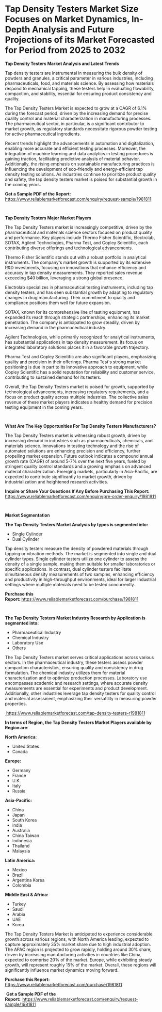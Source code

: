 <p><h1>Tap Density Testers Market Size Focuses on Market Dynamics, In-Depth Analysis and Future Projections of its Market Forecasted for Period from 2025 to 2032</h1></p><p><strong>Tap Density Testers Market Analysis and Latest Trends</strong></p>
<p><p>Tap density testers are instrumental in measuring the bulk density of powders and granules, a critical parameter in various industries, including pharmaceuticals, food, and materials science. By assessing how materials respond to mechanical tapping, these testers help in evaluating flowability, compaction, and stability, essential for ensuring product consistency and quality.</p><p>The Tap Density Testers Market is expected to grow at a CAGR of 6.1% during the forecast period, driven by the increasing demand for precise quality control and material characterization in manufacturing processes. The pharmaceutical sector, in particular, is a significant contributor to market growth, as regulatory standards necessitate rigorous powder testing for active pharmaceutical ingredients.</p><p>Recent trends highlight the advancements in automation and digitalization, enabling more accurate and efficient testing processes. Moreover, the integration of machine learning and data analytics in testing procedures is gaining traction, facilitating predictive analysis of material behavior. Additionally, the rising emphasis on sustainable manufacturing practices is influencing the development of eco-friendly and energy-efficient tap density testing solutions. As industries continue to prioritize product quality and safety, the tap density testers market is poised for substantial growth in the coming years.</p></p>
<p><strong>Get a Sample PDF of the Report:&nbsp;</strong> <a href="https://www.reliablemarketforecast.com/enquiry/request-sample/1981811?utm_campaign=1110&utm_medium=2&utm_source=Github&utm_content=ia&utm_term=16042025&utm_id=tap-density-testers">https://www.reliablemarketforecast.com/enquiry/request-sample/1981811</a></p>
<p>&nbsp;</p>
<p><strong>Tap Density Testers Major Market Players</strong></p>
<p><p>The Tap Density Testers market is increasingly competitive, driven by the pharmaceutical and materials science sectors focused on product quality and performance. Key players include Thermo Fisher Scientific, Electrolab, SOTAX, Agilent Technologies, Pharma Test, and Copley Scientific, each contributing diverse offerings and technological advancements.</p><p>Thermo Fisher Scientific stands out with a robust portfolio in analytical instruments. The company's market growth is supported by its extensive R&D investments, focusing on innovations that enhance efficiency and accuracy in tap density measurements. They reported sales revenue exceeding $40 billion, leveraging a strong global presence.</p><p>Electrolab specializes in pharmaceutical testing instruments, including tap density testers, and has seen substantial growth by adapting to regulatory changes in drug manufacturing. Their commitment to quality and compliance positions them well for future expansion.</p><p>SOTAX, known for its comprehensive line of testing equipment, has expanded its reach through strategic partnerships, enhancing its market penetration. The company is anticipated to grow steadily, driven by increasing demand in the pharmaceutical industry.</p><p>Agilent Technologies, while primarily recognized for analytical instruments, has substantial applications in tap density measurement. Its focus on integrated laboratory solutions places it in a favorable growth trajectory.</p><p>Pharma Test and Copley Scientific are also significant players, emphasizing quality and precision in their offerings. Pharma Test's strong market positioning is due in part to its innovative approach to equipment, while Copley Scientific has a solid reputation for reliability and customer service, contributing to sustained demand for its testers.</p><p>Overall, the Tap Density Testers market is poised for growth, supported by technological advancements, increasing regulatory requirements, and a focus on product quality across multiple industries. The collective sales revenue of these market players indicates a healthy demand for precision testing equipment in the coming years.</p></p>
<p>&nbsp;</p>
<p><strong>What Are The Key Opportunities For Tap Density Testers Manufacturers?</strong></p>
<p><p>The Tap Density Testers market is witnessing robust growth, driven by increasing demand in industries such as pharmaceuticals, chemicals, and materials science. Innovations in testing technology and the rise of automated solutions are enhancing precision and efficiency, further propelling market expansion. Future outlook indicates a compound annual growth rate (CAGR) of around 5-7% over the next five years, fueled by stringent quality control standards and a growing emphasis on advanced material characterization. Emerging markets, particularly in Asia-Pacific, are expected to contribute significantly to market growth, driven by industrialization and heightened research activities.</p></p>
<p><strong>Inquire or Share Your Questions If Any Before Purchasing This Report:</strong> <a href="https://www.reliablemarketforecast.com/enquiry/pre-order-enquiry/1981811?utm_campaign=1110&utm_medium=2&utm_source=Github&utm_content=ia&utm_term=16042025&utm_id=tap-density-testers">https://www.reliablemarketforecast.com/enquiry/pre-order-enquiry/1981811</a></p>
<p>&nbsp;</p>
<p><strong>Market Segmentation</strong></p>
<p><strong>The Tap Density Testers Market Analysis by types is segmented into:</strong></p>
<p><ul><li>Single Cylinder</li><li>Dual Cylinder</li></ul></p>
<p><p>Tap density testers measure the density of powdered materials through tapping or vibration methods. The market is segmented into single and dual cylinder types. Single cylinder testers utilize one cylinder to assess the density of a single sample, making them suitable for smaller laboratories or specific applications. In contrast, dual cylinder testers facilitate simultaneous density measurements of two samples, enhancing efficiency and productivity in high-throughput environments, ideal for larger industrial settings where multiple materials need to be tested concurrently.</p></p>
<p><strong>Purchase this Report:&nbsp;</strong><a href="https://www.reliablemarketforecast.com/purchase/1981811?utm_campaign=1110&utm_medium=2&utm_source=Github&utm_content=ia&utm_term=16042025&utm_id=tap-density-testers">https://www.reliablemarketforecast.com/purchase/1981811</a></p>
<p>&nbsp;</p>
<p><strong>The Tap Density Testers Market Industry Research by Application is segmented into:</strong></p>
<p><ul><li>Pharmaceutical Industry</li><li>Chemical Industry</li><li>Laboratory Use</li><li>Others</li></ul></p>
<p><p>The Tap Density Testers market serves critical applications across various sectors. In the pharmaceutical industry, these testers assess powder compaction characteristics, ensuring quality and consistency in drug formulation. The chemical industry utilizes them for material characterization and to optimize production processes. Laboratory use encompasses academic and research settings, where accurate density measurements are essential for experiments and product development. Additionally, other industries leverage tap density testers for quality control and material assessment, emphasizing their versatility in measuring powder properties.</p></p>
<p><a href="https://www.reliablemarketforecast.com/tap-density-testers-r1981811?utm_campaign=1110&utm_medium=2&utm_source=Github&utm_content=ia&utm_term=16042025&utm_id=tap-density-testers">&nbsp;https://www.reliablemarketforecast.com/tap-density-testers-r1981811</a></p>
<p><strong>In terms of Region, the Tap Density Testers Market Players available by Region are:</strong></p>
<p>
    <p> <strong> North America: </strong>
        <ul>
            <li>United States</li>
            <li>Canada</li>
        </ul>
        </p> 
    <p> <strong> Europe: </strong>
        <ul>
            <li>Germany</li>
            <li>France</li>
            <li>U.K.</li>
            <li>Italy</li>
            <li>Russia</li>
        </ul>
        </p> 
    <p> <strong> Asia-Pacific: </strong>
        <ul>
            <li>China</li>
            <li>Japan</li>
            <li>South Korea</li>
            <li>India</li>
            <li>Australia</li>
            <li>China Taiwan</li>
            <li>Indonesia</li>
            <li>Thailand</li>
            <li>Malaysia</li>
        </ul>
        </p> 
    <p> <strong> Latin America: </strong>
        <ul>
            <li>Mexico</li>
            <li>Brazil</li>
            <li>Argentina Korea</li>
            <li>Colombia</li>
        </ul>
        </p> 
    <p> <strong> Middle East & Africa: </strong>
        <ul>
            <li>Turkey</li>
            <li>Saudi</li>
            <li>Arabia</li>
            <li>UAE</li>
            <li>Korea</li>
        </ul>
    </p>
    </p>
<p><p>The Tap Density Testers Market is anticipated to experience considerable growth across various regions, with North America leading, expected to capture approximately 35% market share due to high industrial adoption. The APAC region is projected to grow rapidly, holding around 30% share, driven by increasing manufacturing activities in countries like China, expected to comprise 20% of the market. Europe, while exhibiting steady growth, will represent roughly 15% of the market. Overall, these regions will significantly influence market dynamics moving forward.</p></p>
<p><strong>Purchase this Report: </strong><a href="https://www.reliablemarketforecast.com/purchase/1981811?utm_campaign=1110&utm_medium=2&utm_source=Github&utm_content=ia&utm_term=16042025&utm_id=tap-density-testers">https://www.reliablemarketforecast.com/purchase/1981811</a></p>
<p>&nbsp;<strong>Get a Sample PDF of the Report:&nbsp;&nbsp;</strong><a href="https://www.reliablemarketforecast.com/enquiry/request-sample/1981811?utm_campaign=1110&utm_medium=2&utm_source=Github&utm_content=ia&utm_term=16042025&utm_id=tap-density-testers">https://www.reliablemarketforecast.com/enquiry/request-sample/1981811</a></p>
<p><strong></strong></p>
<p><p></p><p></p><p></p></p>